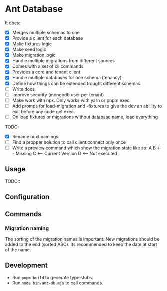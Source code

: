 # Ant Database

It does:
- [x] Merges multiple schemas to one
- [x] Provide a client for each database
- [x] Make fixtures logic
- [x] Make seed logic
- [x] Make migration logic
- [x] Handle multiple migrations from different sources
- [x] Comes with a set of cli commands
- [x] Provides a core and tenant client
- [x] Handle multiple databases for one schema (tenancy)
- [x] Define how things can be extended trought different schemas
- [ ] Write docs
- [ ] Improve security (mongodb user per tenant)
- [ ] Make work with npx. Only works with yarn or pnpm exec
- [ ] Add promps for load-migration and -fixtures to give the dev an abillity to exit before 
any code get exec.
- [ ] On load fixtures or migrations without database name, load everything

TODO:
- [x] Rename nuxt namings
- [ ] Find a propper solution to call client.connect only once
- [ ] Write a preview command which show the migration state like so:
A
B <-- Missing
C <-- Current Version
D <-- Not executed

## Usage

TODO::

## Configuration
## Commands

### Migration naming

The sorting of the migration names is important. New migrations should be added to the end (sorted ASC).
Its recommended to keep the date at start of the name.

## Development

- Run `pnpm build` to generate type stubs.
- Run `node bin/ant-db.mjs` to call commands.
